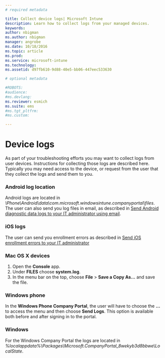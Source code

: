 ```yaml
---
# required metadata

title: Collect device logs| Microsoft Intune
description: Learn how to collect logs from your managed devices.
keywords:
author: nbigman
ms.author: nbigman
manager: angrobe
ms.date: 10/18/2016
ms.topic: article
ms.prod:
ms.service: microsoft-intune
ms.technology:
ms.assetid: d97fb610-9d88-40e5-bb06-447eec533630

# optional metadata

#ROBOTS:
#audience:
#ms.devlang:
ms.reviewer: esmich
ms.suite: ems
#ms.tgt_pltfrm:
#ms.custom:

---
```


# Device logs

As part of your troubleshooting efforts you may want to collect logs from user devices. Instructions for collecting those logs are described here. Typically you may need access to the device, or request from the user that they collect the logs and send them to you.

### Android log location
Android logs are located in *<Android Device>\Phone\Android\data\com.microsoft.windowsintune.companyportal\files*. The user can also send you log files in email, as described in [Send Android diagnostic data logs to your IT administrator using email](/intune/enduser/send-diagnostic-data-logs-to-your-it-administrator-using-email-android).

### iOS logs

The user can send you enrollment errors as described in [Send iOS enrollment errors to your IT administrator](/intune/enduser/send-errors-to-your-it-admin-ios)

### Mac OS X devices

1. Open the **Console** app.
2. Under **FILES** choose **system.log**.
3. In the menu bar on the top, choose **File** > **Save a Copy As…** and save the file.

### Windows phone

In the **Windows Phone Company Portal**, the user will have to choose the **…** to access the menu and then choose **Send Logs**. This option is available both before and after signing in to the portal.

### Windows

For the Windows Company Portal the logs are located in *%localappdata%\Packages\Microsoft.CompanyPortal_8wekyb3d8bbwe\LocalState*.
